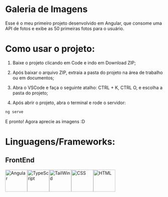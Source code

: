 # Galeria de Imagens

Esse é o meu primeiro projeto desenvolvido em Angular, que consome uma API de fotos e exibe as 50 primeiras fotos para o usuário.

# Como usar o projeto:

1. Baixe o projeto clicando em Code e indo em Download ZIP;

2. Após baixar o arquivo ZIP, extraia a pasta do projeto na área de trabalho ou em documentos;

3. Abra o VSCode e faça o seguinte atalho: CTRL + K, CTRL O, e escolha a pasta do projeto;

4. Após abrir o projeto, abra o terminal e rode o servidor:

```bash
ng serve
```

E pronto! Agora aprecie as imagens :D

# Linguagens/Frameworks:

## FrontEnd

<div style="display: flex;">
  <img src="https://cdn.jsdelivr.net/gh/devicons/devicon@latest/icons/angular/angular-original.svg" alt="Angular" title="Angular" width="70px" height="70px"/>
  <img src="https://cdn.jsdelivr.net/gh/devicons/devicon@latest/icons/typescript/typescript-original.svg" alt="TypeScript" title="TypeScript" width="70px" height="70px"/>        
  <img src="https://cdn.jsdelivr.net/gh/devicons/devicon@latest/icons/tailwindcss/tailwindcss-original.svg" alt="TailWind" title="TailWind" width="70px" height="70px"/>
  <img src="https://cdn.jsdelivr.net/gh/devicons/devicon@latest/icons/css3/css3-original.svg" alt="CSS" title="CSS" width="70px" height="70px"/>        
  <img src="https://cdn.jsdelivr.net/gh/devicons/devicon@latest/icons/html5/html5-original.svg" alt="HTML" title="HTML" width="70px" height="70px"/>
</div>
